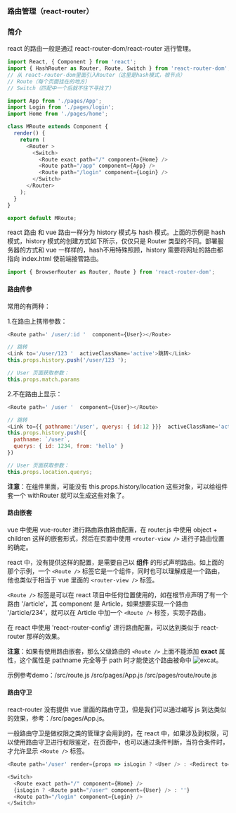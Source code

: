 ### 路由管理（react-router）

### 简介

react 的路由一般是通过 react-router-dom/react-router 进行管理。

```js
import React, { Component } from 'react';
import { HashRouter as Router, Route, Switch } from 'react-router-dom';
// 从 react-router-dom里面引入Router（这里是hash模式，根节点）
// Route（每个页面挂在的地方）
// Switch（匹配中一个后就不往下寻找了）

import App from './pages/App';
import Login from './pages/login';
import Home from './pages/home';

class MRoute extends Component {
  render() {
    return (
      <Router >
        <Switch>
          <Route exact path="/" component={Home} />
          <Route path="/app" component={App} />
          <Route path="/login" component={Login} />
        </Switch>
      </Router>
    );
  }
}

export default MRoute;
```

react 路由 和 vue 路由一样分为 history 模式与 hash 模式。上面的示例是 hash 模式，history 模式的创建方式如下所示，仅仅只是 Router 类型的不同。部署服务器的方式和 vue 一样样的，hash不用特殊照顾，history 需要将网址的路由都指向 index.html 使前端接管路由。

```js
import { BrowserRouter as Router, Route } from 'react-router-dom';
```

#### 路由传参

常用的有两种：

1.在路由上携带参数：

```js
<Route path=' /user/:id '  component={User}></Route>

// 跳转
<Link to='/user/123 '  activeClassName='active'>跳转</Link>      
this.props.history.push('/user/123 ');

// User 页面获取参数：
this.props.match.params
```

2.不在路由上显示：

```js
<Route path=' /user '  component={User}></Route>

// 跳转
<Link to={{ pathname:'/user', querys: { id:12 }}}  activeClassName='active'>跳转</Link>      
this.props.history.push({
  pathname: `/user`,
  querys: { id: 1234, from: 'hello' }
})

// User 页面获取参数：
this.props.location.querys;
```

**注意**：在组件里面，可能没有 this.props.history/location 这些对象，可以给组件套一个 withRouter 就可以生成这些对象了。

#### 路由嵌套

vue 中使用 vue-router 进行路由路由路由配置，在 router.js 中使用 object + children  这样的嵌套形式，然后在页面中使用 `<router-view />` 进行子路由位置的确定。

react 中，没有提供这样的配置，是需要自己以 **组件** 的形式声明路由。如上面的那个示例，一个 `<Route />` 标签它是一个组件，同时也可以理解成是一个路由，他也类似于相当于 vue 里面的 `<router-view />` 标签。

`<Route />` 标签是可以在 react 项目中任何位置使用的，如在根节点声明了有一个路由 '/article'，其 component 是 Article，如果想要实现一个路由 '/article/234'，就可以在 Article 中加一个 `<Route />` 标签，实现子路由。

在 react 中使用 'react-router-config' 进行路由配置，可以达到类似于 react-router 那样的效果。

**注意**：如果有使用路由嵌套，那么父级路由的 `<Route />` 上面不能添加 **exact** 属性，这个属性是 pathname 完全等于 path 时才能使这个路由被命中 ![excat](http://www.neiltop.com/upload/1575176101516_9902136-f074f8bbfa8e394b.png)。


示例参考demo：/src/route.js     /src/pages/App.js    /src/pages/route/route.js

#### 路由守卫

react-router 没有提供 vue 里面的路由守卫，但是我们可以通过编写 js 到达类似的效果，参考：/src/pages/App.js。

一般路由守卫是做权限之类的管理才会用到的，在 react 中，如果涉及到权限，可以使用路由守卫进行权限鉴定，在页面中，也可以通过条件判断，当符合条件时，才允许显示 `<Route />` 标签。

```js
<Route path='/user' render={props => isLogin ? <User /> : <Redirect to='/app/handler' />} />
```

```js
<Switch>
  <Route exact path="/" component={Home} />
  {isLogin ? <Route path="/user" component={User} /> : ''}
  <Route path="/login" component={Login} />
</Switch>
```